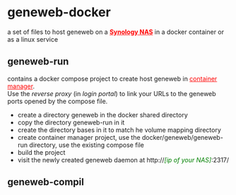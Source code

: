 <style>
r { color: Red }
o { color: Orange }
g { color: Green }
b { color: Blue }
</style>

# geneweb-docker

a set of files to host geneweb on a **<r><ins>Synology NAS</r></ins>** in a docker container or as a linux service

## geneweb-run 
contains a docker compose project to create host geneweb in <r><ins>container manager</ins></r>.  
Use the _reverse proxy_ (in _login portal_) to link your URLs to the geneweb ports opened by the compose file.

* create a directory geneweb in the docker shared directory
* copy the directory geneweb-run in it
* create the directory bases in it to match he volume mapping directory
* create container manager project, use the docker/geneweb/geneweb-run directory, use the existing compose file
* build the project
* visit the newly created geneweb daemon at http://_<g>[ip of your NAS]</g>_:2317/

## geneweb-compil
